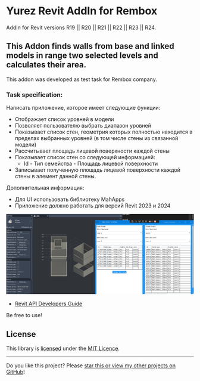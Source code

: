 
# Yurez Revit AddIn for Rembox 

AddIn for Revit versions R19 || R20 || R21 || R22 || R23 || R24.

## This Addon finds walls from base and linked models in range two selected levels and calculates their area.

This addon was developed as test task for Rembox company.

### Task specification:
Написать приложение, которое имеет следующие функции:
* 	Отображает список уровней в модели
* 	Позволяет пользователю выбрать диапазон уровней
* 	Показывает список стен, геометрия которых полностью находится в пределах выбранных уровней (в том числе стены из связанной модели)
* 	Рассчитывает площадь лицевой поверхности каждой стены
* 	Показывает список стен со следующей информацией:
	*  Id - Тип семейства  - Площадь лицевой поверхности
* 	Записывает полученную площадь лицевой поверхности каждой стены в элемент данной стены.


Дополнительная информация:
* 	Для UI использовать библиотеку MahApps
* 	Приложение должно работать для версий Revit 2023 и 2024

![Demo](https://github.com/YuraDunaev/YrzRevitAddin/blob/master/AddInManager/Resources/Demo.png?raw=true)

* [Revit API Developers Guide](https://help.autodesk.com/view/RVT/2024/ENU/?guid=Revit_API_Revit_API_Developers_Guide_html)

Be free to use!

## License

This library is [licensed](LICENSE) under the [MIT Licence](https://en.wikipedia.org/wiki/MIT_License).

---

Do you like this project? Please [star this or view my other projects on GitHub](https://github.com/YuraDunaev?tab=repositories)!
